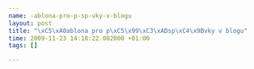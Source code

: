 ```yaml
--- 
name: -ablona-pro-p-sp-vky-v-blogu
layout: post
title: "\xC5\xA0ablona pro p\xC5\x99\xC3\xADsp\xC4\x9Bvky v blogu"
time: 2009-11-23 14:18:22.082000 +01:00
tags: []

---
```

